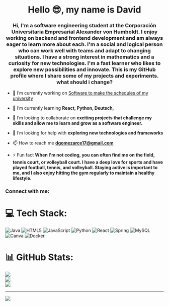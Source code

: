 <h1 align="center">Hello 😎, my name is David</h1>
<h3 align="center">Hi, I'm a software engineering student at the Corporación Universitaria Empresarial Alexander von Humboldt. I enjoy working on backend and frontend development and am always eager to learn more about each. I'm a social and logical person who can work well with teams and adapt to changing situations. I have a strong interest in mathematics and a curiosity for new technologies. I'm a fast learner who likes to explore new possibilities and innovate. This is my GitHub profile where I share some of my projects and experiments. what should i change?</h3>

- 🔭 I’m currently working on [Software to make the schedules of my university](https://github.com/Jmendezzz/proyecto-nuclear.git)

- 🌱 I’m currently learning **React, Python, Deutsch,**

- 👯 I’m looking to collaborate on **exciting projects that challenge my skills and allow me to learn and grow as a software engineer.**

- 🤝 I’m looking for help with **exploring new technologies and frameworks**

- 📫 How to reach me **dgomezarce17@gmail.com**

- ⚡ Fun fact **When I'm not coding, you can often find me on the field, tennis court, or volleyball court. I have a deep love for sports and have played football, tennis, and volleyball. Staying active is important to me, and I also enjoy hitting the gym regularly to maintain a healthy lifestyle.**

<h3 align="left">Connect with me:</h3>
<p align="left">
</p>

# 💻 Tech Stack:
![Java](https://img.shields.io/badge/java-%23ED8B00.svg?style=flat&logo=java&logoColor=white) ![HTML5](https://img.shields.io/badge/html5-%23E34F26.svg?style=flat&logo=html5&logoColor=white) ![JavaScript](https://img.shields.io/badge/javascript-%23323330.svg?style=flat&logo=javascript&logoColor=%23F7DF1E) ![Python](https://img.shields.io/badge/python-3670A0?style=flat&logo=python&logoColor=ffdd54) ![React](https://img.shields.io/badge/react-%2320232a.svg?style=flat&logo=react&logoColor=%2361DAFB) ![Spring](https://img.shields.io/badge/spring-%236DB33F.svg?style=flat&logo=spring&logoColor=white) ![MySQL](https://img.shields.io/badge/mysql-%2300f.svg?style=flat&logo=mysql&logoColor=white) ![Canva](https://img.shields.io/badge/Canva-%2300C4CC.svg?style=flat&logo=Canva&logoColor=white) ![Docker](https://img.shields.io/badge/docker-%230db7ed.svg?style=flat&logo=docker&logoColor=white)
# 📊 GitHub Stats:
![](https://github-readme-stats.vercel.app/api?username=Y00w1&theme=blueberry&hide_border=true&include_all_commits=false&count_private=false)<br/>
![](https://github-readme-streak-stats.herokuapp.com/?user=Y00w1&theme=blueberry&hide_border=true)<br/>
![](https://github-readme-stats.vercel.app/api/top-langs/?username=Y00w1&theme=blueberry&hide_border=true&include_all_commits=false&count_private=false&layout=compact)

---
[![](https://visitcount.itsvg.in/api?id=Y00w1&icon=6&color=7)](https://visitcount.itsvg.in)

<!-- Proudly created with GPRM ( https://gprm.itsvg.in ) -->

